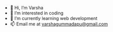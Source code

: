 - 👋 Hi, I’m Varsha
- 👀 I’m interested in coding
- 🌱 I’m currently learning web development
- 📫 Email me at varshagummadapu@gmail.com


